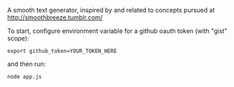 A smooth text generator, inspired by and related to concepts pursued at http://smoothbreeze.tumblr.com/

To start, configure environment variable for a github oauth token (with "gist" scope):

``export github_token=YOUR_TOKEN_HERE``

and then run:

``node app.js``

